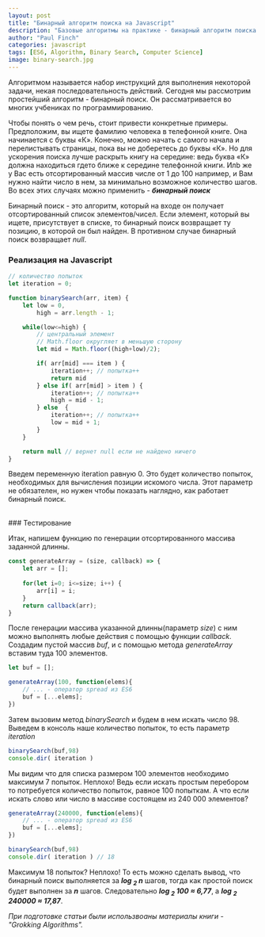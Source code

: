 ```yaml
---
layout: post
title: "Бинарный алгоритм поиска на Javascript"
description: "Базовые алгоритмы на практике - бинарный алгоритм поиска на Javascript"
author: "Paul Finch"
categories: javascript
tags: [ES6, Algorithm, Binary Search, Computer Science]
image: binary-search.jpg
---
```


Алгоритмом называется набор инструкций для выполнения некоторой задачи, некая последовательность действий. Сегодня мы рассмотрим простейший алгоритм - бинарный поиск. Он рассматривается во многих учбениках по программированию.

<!--excerpt-->

Чтобы понять о чем речь, стоит привести конкретные примеры. Предположим, вы ищете фамилию человека в телефонной книге. Она начинается с буквы «К». Конечно, можно начать с самого начала и перелистывать страницы, пока вы не доберетесь до буквы «К». Но для ускорения поиска лучше раскрыть книгу на середине: ведь буква «К» должна находиться гдето ближе к середине телефонной книги. Илb же у Вас есть отсортированный массив числе от 1 до 100 например, и Вам нужно найти число в нем, за минимально возможное количество шагов. Во всех этих случаях можно применить - **_бинарный поиск_**

Бинарный поиск - это алгоритм, который на входе он получает отсортированный список элементов/чисел. Если элемент, который вы ищете, присутствует в списке, то бинарный поиск возвращает ту позицию, в которой он был найден. В противном случае бинарный поиск возвращает _null_.



### Реализация на Javascript

```javascript
// количество попыток
let iteration = 0;

function binarySearch(arr, item) {
    let low = 0,
        high = arr.length - 1;

    while(low<=high) {
        // центральный элемент
        // Math.floor округляет в меньшую сторону
        let mid = Math.floor((high+low)/2);

        if( arr[mid] === item ) {
            iteration++; // попытка++
            return mid
        } else if( arr[mid] > item ) {
            iteration++; // попытка++
            high = mid - 1;
        } else  {
            iteration++; // попытка++
            low = mid + 1;
        }
    }

    return null // вернет null если не найдено ничего
}
```
Введем переменную iteration равную 0. Это будет количество попыток, необходимых для вычисления позиции искомого числа. Этот параметр не обязателен, но нужен чтобы показать наглядно, как работает бинарный поиск.

<br/>
### Тестирование

Итак, напишем функцию по генерации отсортированного массива заданной длинны.
```javascript
const generateArray = (size, callback) => {
    let arr = [];
    
    for(let i=0; i<=size; i++) {
        arr[i] = i;
    }
    return callback(arr);
}
``` 
После генерации массива указанной длинны(параметр *size*) с ним можно выполнять любые действия с помощью функции *callback*. Создадим пустой массив *buf*, и с помощью метода *generateArray* вставим туда 100 элементов. 
```javascript
let buf = [];

generateArray(100, function(elems){
	// ... - оператор spread из ES6
    buf = [...elems];
})
```
Затем вызовим метод *binarySearch* и будем в нем искать число 98. Выведем в консоль наше количество попыток, то есть параметр *iteration*
```javascript
binarySearch(buf,98)
console.dir( iteration )
```
Мы видим что для списка размером 100 элементов необходимо максимум 7 попыток. Неплохо! Ведь если искать простым перебором то потребуется количество попыток, равное 100 попыткам. А что если искать слово или число в массиве состоящем из 240 000 элементов?
```javascript
generateArray(240000, function(elems){
	// ... - оператор spread из ES6
    buf = [...elems];
})

binarySearch(buf,98)
console.dir( iteration ) // 18
```
Максимум 18 попыток? Неплохо! То есть можно сделать вывод, что бинарный поиск выполняется за __*log <sub>2</sub> n*__ шагов, тогда как простой поиск будет выполнен за __*n*__ шагов. Следовательно __*log <sub>2</sub> 100 &asymp; 6,77*__, а __*log <sub>2</sub> 240000 &asymp; 17,87*__. 

*При подготовке статьи были использвоаны материалы книги - "Grokking Algorithms".*